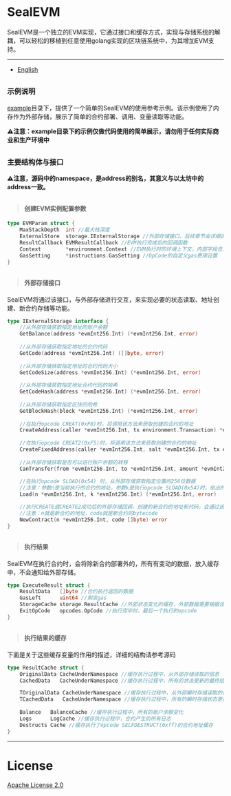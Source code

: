 # SealEVM

SealEVM是一个独立的EVM实现，它通过接口和缓存方式，实现与存储系统的解耦，可以轻松的移植到任意使用golang实现的区块链系统中，为其增加EVM支持。

---

- [English](https://github.com/SealSC/SealEVM/tree/master#readme)

##

### 示例说明

[example](https://github.com/SealSC/SealEVM/tree/master/example)目录下，提供了一个简单的SealEVM的使用参考示例。该示例使用了内存作为外部存储，展示了简单的合约部署、调用、变量读取等功能。

**⚠️注意：example目录下的示例仅做代码使用的简单展示，请勿用于任何实际商业和生产环境中**

##

### 主要结构体与接口

**⚠️注意，源码中的namespace，是address的别名，其意义与以太坊中的address一致。**

##

>#### 创建EVM实例配置参数
```go
type EVMParam struct {
	MaxStackDepth  int //最大栈深度
	ExternalStore  storage.IExternalStorage //外部存储接口，后续章节会详细说明
	ResultCallback EVMResultCallback //EVM执行完成后的回调函数
	Context        *environment.Context //EVM执行时的环境上下文，内部字段含义请阅读源码
	GasSetting     *instructions.GasSetting //OpCode的自定义gas费用设置
}
```

##

>#### 外部存储接口
SealEVM将通过该接口，与外部存储进行交互，来实现必要的状态读取、地址创建、新合约存储等功能。
```go
type IExternalStorage interface {
    //从外部存储获取指定地址的账户余额
    GetBalance(address *evmInt256.Int) (*evmInt256.Int, error)
    
    //从外部存储获取指定地址的合约代码
    GetCode(address *evmInt256.Int) ([]byte, error)
    
    //从外部存储获取指定地址的合约代码大小
    GetCodeSize(address *evmInt256.Int) (*evmInt256.Int, error)
    
    //从外部存储获取指定地址合约代码的哈希
    GetCodeHash(address *evmInt256.Int) (*evmInt256.Int, error)
    
    //从外部存储获取指定区块的哈希
    GetBlockHash(block *evmInt256.Int) (*evmInt256.Int, error)
    
    //在执行opcode CREAT(0xF0)时，将调用该方法来获取创建的合约的地址
    CreateAddress(caller *evmInt256.Int, tx environment.Transaction) *evmInt256.Int
    
    //在执行opcode CREAT2(0xF5)时，将调用该方法来获取创建的合约的地址
    CreateFixedAddress(caller *evmInt256.Int, salt *evmInt256.Int, tx environment.Transaction) *evmInt256.Int
    
    //从外部存储获取是否可以进行账户余额的转移
    CanTransfer(from *evmInt256.Int, to *evmInt256.Int, amount *evmInt256.Int) bool
    
    //在执行opcode SLOAD(0x54) 时，从外部存储获取指定位置的256位数据
    //注意：参数n是当前执行的合约的地址，参数k是执行opcode SLOAD(0x54)时，给出的存储位置的key
    Load(n *evmInt256.Int, k *evmInt256.Int) (*evmInt256.Int, error)

    //执行CREATE或CREATE2成功后的外部存储回调，创建的新合约的地址和代码，会通过该接口提供给外部存储
    //注意：n就是新合约的地址，code就是新合约的bytecode
    NewContract(n *evmInt256.Int, code []byte) error
}
```

##

>#### 执行结果
SealEVM在执行合约时，会将除新合约部署外的，所有有变动的数据，放入缓存中，不会通知给外部存储。
```go
type ExecuteResult struct {
    ResultData   []byte //合约执行返回的数据
    GasLeft      uint64 //剩余gas
    StorageCache storage.ResultCache //外部状态变化的缓存，外部数据需要根据该缓存更新存储数据，下面会详细说明
    ExitOpCode   opcodes.OpCode //执行完毕时，最后一个执行的opcode
}
```

##

>#### 执行结果的缓存
下面是关于这些缓存变量的作用的描述，详细的结构请参考源码
```go
type ResultCache struct {
    OriginalData CacheUnderNamespace //缓存执行过程中，从外部存储读取的信息
    CachedData   CacheUnderNamespace //缓存执行过程中，所有的状态更新的最终结果

    TOriginalData CacheUnderNamespace //缓存执行过程中，从外部瞬时存储读取的信息
    TCachedData   CacheUnderNamespace //缓存执行过程中，所有的瞬时存储状态更新的最终结果
	
    Balance   BalanceCache //缓存执行过程中，所有的账户余额变化
    Logs      LogCache //缓存执行过程中，合约产生的所有日志
    Destructs Cache //缓存执行了opcode SELFDESTRUCT(0xff)的合约地址缓存
}
```

---

# License

[Apache License 2.0](https://raw.githubusercontent.com/SealSC/SealEVM/master/LICENSE)


